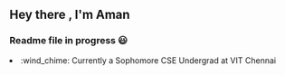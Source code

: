 ## Hey there , I'm Aman 
### Readme file in progress :smiley:
<li>:wind_chime: Currently a Sophomore CSE Undergrad at VIT Chennai</li>
